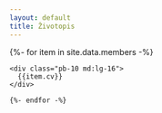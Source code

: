 ```yaml
---
layout: default
title: Životopis
---
```


<section>
  <div class="max-w-lg mx-auto my-10 px-4 pb-24">
    {%- for item in site.data.members -%}

    <div class="pb-10 md:lg-16">
      {{item.cv}}
    </div>

    {%- endfor -%}

  </div>
</section>
